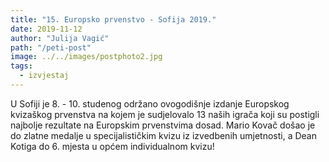 ```yaml
---
title: "15. Europsko prvenstvo - Sofija 2019."
date: 2019-11-12
author: "Julija Vagić"
path: "/peti-post"
image: ../../images/postphoto2.jpg
tags:
  - izvjestaj
---
```


U Sofiji je 8. - 10. studenog održano ovogodišnje izdanje Europskog kvizaškog prvenstva na kojem je sudjelovalo 13 naših igrača koji su postigli najbolje rezultate na Europskim prvenstvima dosad. Mario Kovač došao je do zlatne medalje u specijalističkim kvizu iz izvedbenih umjetnosti, a Dean Kotiga do 6. mjesta u općem individualnom kvizu!
